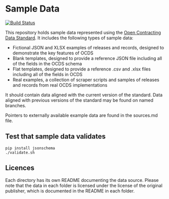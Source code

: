 # Sample Data

[![Build Status](https://travis-ci.org/open-contracting/sample-data.svg?branch=master)](https://travis-ci.org/open-contracting/sample-data)

This repository holds sample data represented using the [Open Contracting Data Standard](http://ocds.open-contracting.org/standard/). It includes the following types of sample data:

* Fictional JSON and XLSX examples of releases and records, designed to demonstrate the key features of OCDS
* Blank templates, designed to provide a reference JSON file including all of the fields in the OCDS schema
* Flat templates, designed to provide a reference .csv and .xlsx files including all of the fields in OCDS
* Real examples, a collection of scraper scripts and samples of releases and records from real OCDS implementations

It should contain data aligned with the current version of the standard. Data aligned with previous versions of the standard may be found on named branches.

Pointers to externally available example data are found in the sources.md file.

## Test that sample data validates

```
pip install jsonschema
./validate.sh
```

## Licences

Each directory has its own README documenting the data source. Please note that the data in each folder is licensed under the license of the original publisher, which is documented in the README in each folder.
